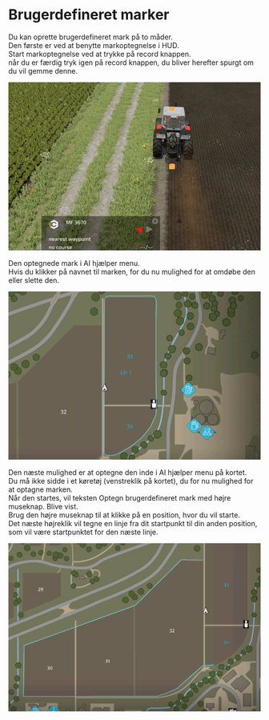 # Brugerdefineret marker

  
Du kan oprette brugerdefineret mark på to måder.  
Den første er ved at benytte markoptegnelse i HUD.  
Start markoptegnelse ved at trykke på record knappen.  
når du er færdig tryk igen på record knappen, du bliver herefter spurgt om du vil gemme denne.  


![Image](../assets/images/recordcustomhelp_0_0_765_510.png)

  
Den optegnede mark i AI hjælper menu.  
Hvis du klikker på navnet til marken, for du nu mulighed for at omdøbe den eller slette den.  


![Image](../assets/images/donecustomhelp_0_0_765_510.png)

  
Den næste mulighed er at optegne den inde i AI hjælper menu på kortet.  
Du må ikke sidde i et køretøj (venstreklik på kortet), du for nu mulighed for at optagne marken.  
Når den startes, vil teksten Optegn brugerdefineret mark med højre museknap. Blive vist.  
Brug den højre museknap til at klikke på en position, hvor du vil starte.  
Det næste højreklik vil tegne en linje fra dit startpunkt til din anden position, som vil være startpunktet for den næste linje.  


![Image](../assets/images/drawcustomhelp_0_0_765_510.png)

